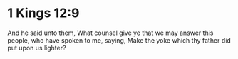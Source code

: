 # 1 Kings 12:9

And he said unto them, What counsel give ye that we may answer this people, who have spoken to me, saying, Make the yoke which thy father did put upon us lighter?